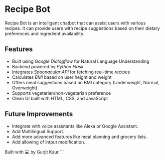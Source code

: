 # Recipe Bot

Recipe Bot is an intelligent chatbot that can assist users with various recipes. It can provide users with recipe suggestions based on their dietary preferences and ingredient availability.


## Features

-  Built using *Google Dialogflow* for Natural Language Understanding
-  Backend powered by *Python Flask*
-  Integrates *Spoonacular API* for fetching real-time recipes
-  Calculates *BMI* based on user height and weight
-  Offers meal suggestions based on BMI category (Underweight, Normal, Overweight)
-  Supports vegetarian/non-vegetarian preference
-  Clean UI built with HTML, CSS, and JavaScript


## Future Improvements
-  Integrate with voice assistants like Alexa or Google Assistant.
-  Add Multilingual Support.
-  Add more advanced features like meal planning and grocery lists.
-  Add allowing of intput modification.


Built with 💻 by Gurjit Kaur.```
